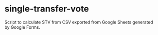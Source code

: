 # single-transfer-vote
Script to calculate STV from CSV exported from Google Sheets generated by Google Forms.
